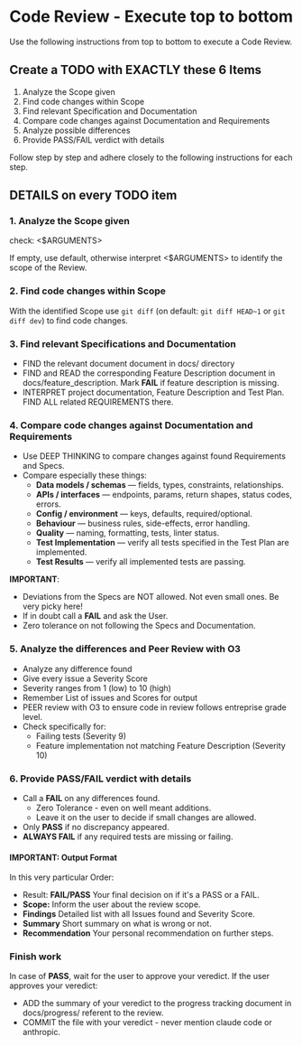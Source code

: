 # Code Review - Execute top to bottom

Use the following instructions from top to bottom to execute a Code Review.

## Create a TODO with EXACTLY these 6 Items

1. Analyze the Scope given
2. Find code changes within Scope
3. Find relevant Specification and Documentation
4. Compare code changes against Documentation and Requirements
5. Analyze possible differences
6. Provide PASS/FAIL verdict with details

Follow step by step and adhere closely to the following instructions for each step.

## DETAILS on every TODO item

### 1. Analyze the Scope given

check: <$ARGUMENTS>

If empty, use default, otherwise interpret <$ARGUMENTS> to identify the scope of the Review.

### 2. Find code changes within Scope

With the identified Scope use `git diff` (on default: `git diff HEAD~1` or `git diff dev`) to find code changes.

### 3. Find relevant Specifications and Documentation

- FIND the relevant document document in docs/ directory
- FIND and READ the corresponding Feature Description document in docs/feature_description. Mark **FAIL** if feature description is missing.
- INTERPRET project documentation, Feature Description and Test Plan. FIND ALL related REQUIREMENTS there.

### 4. Compare code changes against Documentation and Requirements

- Use DEEP THINKING to compare changes against found Requirements and Specs.
- Compare especially these things:
  - **Data models / schemas** — fields, types, constraints, relationships.
  - **APIs / interfaces** — endpoints, params, return shapes, status codes, errors.
  - **Config / environment** — keys, defaults, required/optional.
  - **Behaviour** — business rules, side-effects, error handling.
  - **Quality** — naming, formatting, tests, linter status.
  - **Test Implementation** — verify all tests specified in the Test Plan are implemented.
  - **Test Results** — verify all implemented tests are passing.

**IMPORTANT**:

- Deviations from the Specs are NOT allowed. Not even small ones. Be very picky here!
- If in doubt call a **FAIL** and ask the User.
- Zero tolerance on not following the Specs and Documentation.

### 5. Analyze the differences and Peer Review with O3

- Analyze any difference found
- Give every issue a Severity Score
- Severity ranges from 1 (low) to 10 (high)
- Remember List of issues and Scores for output
- PEER review with O3 to ensure code in review follows entreprise grade level.
- Check specifically for:
  - Failing tests (Severity 9)
  - Feature implementation not matching Feature Description (Severity 10)

### 6. Provide PASS/FAIL verdict with details

- Call a **FAIL** on any differences found.
  - Zero Tolerance - even on well meant additions.
  - Leave it on the user to decide if small changes are allowed.
- Only **PASS** if no discrepancy appeared.
- **ALWAYS FAIL** if any required tests are missing or failing.

#### IMPORTANT: Output Format

In this very particular Order:

- Result: **FAIL/PASS** Your final decision on if it's a PASS or a FAIL.
- **Scope:** Inform the user about the review scope.
- **Findings** Detailed list with all Issues found and Severity Score.
- **Summary** Short summary on what is wrong or not.
- **Recommendation** Your personal recommendation on further steps.


### Finish work

In case of **PASS**, wait for the user to approve your veredict. If the user approves your veredict:

- ADD the summary of your veredict to the progress tracking document in docs/progress/ referent to the review.
- COMMIT the file with your veredict - never mention claude code or anthropic.